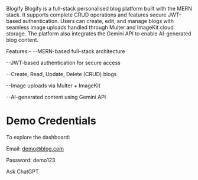  Blogify
Blogify is a full-stack personalised blog platform built with the MERN stack. It supports complete CRUD operations and features secure JWT-based authentication. Users can create, edit, and manage blogs with seamless image uploads handled through Multer and ImageKit cloud storage. The platform also integrates the Gemini API to enable AI-generated blog content.

 Features:-
--MERN-based full-stack architecture

--JWT-based authentication for secure access

--Create, Read, Update, Delete (CRUD) blogs

--Image uploads via Multer + ImageKit

--AI-generated content using Gemini API

# Demo Credentials
To explore the dashboard:

Email: demo@blog.com

Password: demo123











Ask ChatGPT
